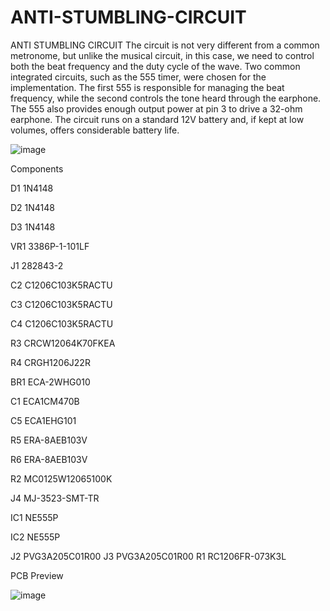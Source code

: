 # ANTI-STUMBLING-CIRCUIT
ANTI STUMBLING CIRCUIT
The circuit is not very different from a common metronome, but unlike the musical circuit, in this case, we need to control both the beat frequency and the duty cycle of the wave. Two common integrated circuits, such as the 555 timer, were chosen for the implementation. The first 555 is responsible for managing the beat frequency, while the second controls the tone heard through the earphone. The 555 also provides enough output power at pin 3 to drive a 32-ohm earphone. The circuit runs on a standard 12V battery and, if kept at low volumes, offers considerable battery life.

![image](https://github.com/user-attachments/assets/d6dc1eee-da1d-4b6a-88fc-de919f89ccd1)

Components

D1 1N4148

D2 1N4148

D3 1N4148

VR1 3386P-1-101LF

J1 282843-2

C2 C1206C103K5RACTU

C3 C1206C103K5RACTU

C4 C1206C103K5RACTU

R3 CRCW12064K70FKEA

R4 CRGH1206J22R

BR1 ECA-2WHG010

C1 ECA1CM470B

C5 ECA1EHG101

R5 ERA-8AEB103V

R6 ERA-8AEB103V

R2 MC0125W12065100K

J4 MJ-3523-SMT-TR

IC1 NE555P

IC2 NE555P

J2 PVG3A205C01R00
J3 PVG3A205C01R00
R1 RC1206FR-073K3L




PCB Preview


![image](https://github.com/user-attachments/assets/80d17535-9396-489b-a6a3-be6cd11aa585)

